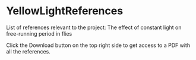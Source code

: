 # YellowLightReferences
List of references relevant to the project: The effect of constant light on free-running period in flies

Click the Download button on the top right side to get access to a PDF with all the references.
